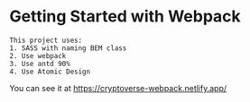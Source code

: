 # Getting Started with Webpack

```
This project uses:
1. SASS with naming BEM class
2. Use webpack
3. Use antd 90%
4. Use Atomic Design
```

You can see it at https://cryptoverse-webpack.netlify.app/
